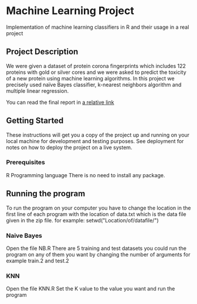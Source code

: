 # Machine Learning Project

Implementation of machine learning classifiers in R and their usage in a real project

## Project Description

We were given a dataset of protein corona fingerprints which includes 122 proteins with gold or silver cores and we were asked to predict the toxicity of a new protein using machine learning algorithms. In this project we precisely used naïve Bayes classifier, k-nearest neighbors algorithm and multiple linear regression.

You can read the final report in [a relative link](ML_report.pdf)
 

## Getting Started

These instructions will get you a copy of the project up and running on your local machine for development and testing purposes. See deployment for notes on how to deploy the project on a live system.

### Prerequisites

R Programming language 
There is no need to install any package.

## Running the program

To run the program on your computer you have to change the location in the first line of each program with the location of data.txt which is the data file given in the zip file.
for example:
	setwd("Location/of/datafile/")

### Naive Bayes
Open the file NB.R
There are 5 training and test datasets you could run the program on any of them you want by changing the number of arguments for example train.2 and test.2

### KNN
Open the file KNN.R
Set the K value to the value you want and run the program
